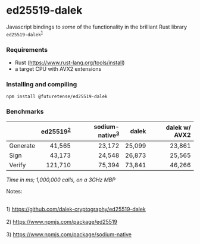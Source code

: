 # ed25519-dalek

Javascript bindings to *some* of the functionality in the brilliant Rust library `ed25519-dalek`<sup>[1](#note1)</sup>

### Requirements

* Rust (https://www.rust-lang.org/tools/install)
* a target CPU with AVX2 extensions

### Installing and compiling

```
npm install @futuretense/ed25519-dalek
```

### Benchmarks

||ed25519<sup>[2](#note2)</sup>|sodium-native<sup>[3](#note3)</sup>|dalek|dalek w/ AVX2|
|:--|--:|--:|--:|--:|
|Generate|41,565|23,172|25,099|23,861|
|Sign|43,173|24,548|26,873|25,565|
|Verify|121,710|75,394|73,841|46,266|
*Time in ms; 1,000,000 calls, on a 3GHz MBP*


Notes:<br>

<br><a name="note1"> 1) https://github.com/dalek-cryptography/ed25519-dalek</a><br>
<br><a name="note2"> 2) https://www.npmjs.com/package/ed25519</a><br>
<br><a name="note3"> 3) https://www.npmjs.com/package/sodium-native</a><br>
